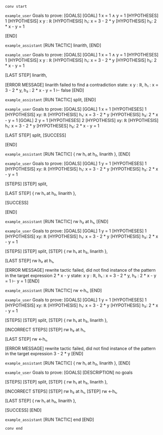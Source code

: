 `conv start`

`example_user`
Goals to prove:
[GOALS]
[GOAL] 1
x = 1 ∧ y = 1
[HYPOTHESES] 1
[HYPOTHESIS] x y : ℝ
[HYPOTHESIS] h₁: x = 3 - 2 * y
[HYPOTHESIS] h₂: 2 * x - y = 1

[END]


`example_assistant`
[RUN TACTIC]
linarith,
[END]


`example_user`
Goals to prove:
[GOALS]
[GOAL] 1
x = 1 ∧ y = 1
[HYPOTHESES] 1
[HYPOTHESIS] x y : ℝ
[HYPOTHESIS] h₁: x = 3 - 2 * y
[HYPOTHESIS] h₂: 2 * x - y = 1

[LAST STEP]
linarith,

[ERROR MESSAGE]
linarith failed to find a contradiction
state:
x y : ℝ,
h₁ : x = 3 - 2 * y,
h₂ : 2 * x - y = 1
⊢ false
[END]



`example_assistant`
[RUN TACTIC]
split,
[END]


`example_user`
Goals to prove:
[GOALS]
[GOAL] 1
x = 1
[HYPOTHESES] 1
[HYPOTHESIS] xy: ℝ
[HYPOTHESIS] h₁: x = 3 - 2 * y
[HYPOTHESIS] h₂: 2 * x - y = 1
[GOAL] 2
y = 1
[HYPOTHESES] 2
[HYPOTHESIS] xy: ℝ
[HYPOTHESIS] h₁: x = 3 - 2 * y
[HYPOTHESES] h₂: 2 * x - y = 1

[LAST STEP]
split,
[SUCCESS]

[END]


`example_assistant`
[RUN TACTIC]
{
  rw h₁ at h₂,
  linarith
},
[END]


`example_user`
Goals to prove:
[GOALS]
[GOAL] 1
y = 1
[HYPOTHESES] 1
[HYPOTHESIS] xy: ℝ
[HYPOTHESIS] h₁: x = 3 - 2 * y
[HYPOTHESIS] h₂: 2 * x - y = 1

[STEPS]
[STEP] split,

[LAST STEP]
{
  rw h₁ at h₂,
  linarith
},

[SUCCESS]

[END]

`example_assistant`
[RUN TACTIC]
rw h₂ at h₁,
[END]

`example_user`
Goals to prove:
[GOALS]
[GOAL] 1
y = 1
[HYPOTHESES] 1
[HYPOTHESIS] xy: ℝ
[HYPOTHESIS] h₁: x = 3 - 2 * y
[HYPOTHESIS] h₂: 2 * x - y = 1

[STEPS]
[STEP] split,
[STEP] {
  rw h₁ at h₂,
  linarith
},

[LAST STEP]
rw h₂ at h₁,

[ERROR MESSAGE]
rewrite tactic failed, did not find instance of the pattern in the target expression
  2 * x - y
state:
x y : ℝ,
h₁ : x = 3 - 2 * y,
h₂ : 2 * x - y = 1
⊢ y = 1
[END]

`example_assistant`
[RUN TACTIC]
rw ←h₁,
[END]

`example_user`
Goals to prove:
[GOALS]
[GOAL] 1
y = 1
[HYPOTHESES] 1
[HYPOTHESIS] xy: ℝ
[HYPOTHESIS] h₁: x = 3 - 2 * y
[HYPOTHESIS] h₂: 2 * x - y = 1

[STEPS]
[STEP] split,
[STEP] {
  rw h₁ at h₂,
  linarith
},

[INCORRECT STEPS]
[STEP] rw h₂ at h₁,

[LAST STEP]
rw ←h₁,

[ERROR MESSAGE]
rewrite tactic failed, did not find instance of the pattern in the target expression
  3 - 2 * y
[END]

`example_assistant`
[RUN TACTIC]
{
  rw h₁ at h₂,
  linarith
},
[END]

`example_user`
Goals to prove:
[GOALS]
[DESCRIPTION] no goals

[STEPS]
[STEP] split,
[STEP] {
  rw h₁ at h₂,
  linarith
},

[INCORRECT STEPS]
[STEP] rw h₂ at h₁,
[STEP] rw ←h₁,

[LAST STEP]
{
  rw h₁ at h₂,
  linarith
},

[SUCCESS]
[END]

`example_assistant`
[RUN TACTIC]
end
[END]

`conv end`
